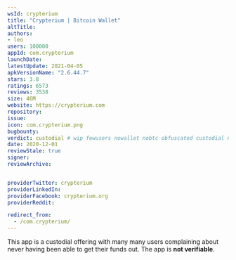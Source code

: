 ```yaml
---
wsId: crypterium
title: "Crypterium | Bitcoin Wallet"
altTitle: 
authors:
- leo
users: 100000
appId: com.crypterium
launchDate: 
latestUpdate: 2021-04-05
apkVersionName: "2.6.44.7"
stars: 3.8
ratings: 6573
reviews: 3538
size: 46M
website: https://crypterium.com
repository: 
issue: 
icon: com.crypterium.png
bugbounty: 
verdict: custodial # wip fewusers nowallet nobtc obfuscated custodial nosource nonverifiable reproducible bounty defunct
date: 2020-12-01
reviewStale: true
signer: 
reviewArchive:


providerTwitter: crypterium
providerLinkedIn: 
providerFacebook: crypterium.org
providerReddit: 

redirect_from:
  - /com.crypterium/
---
```



This app is a custodial offering with many many users complaining about never
having been able to get their funds out. The app is **not verifiable**.
